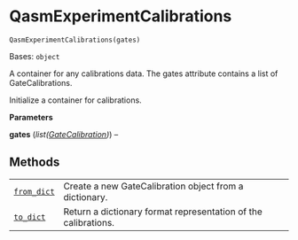 # QasmExperimentCalibrations

<span id="undefined" />

`QasmExperimentCalibrations(gates)`

Bases: `object`

A container for any calibrations data. The gates attribute contains a list of GateCalibrations.

Initialize a container for calibrations.

**Parameters**

**gates** (*list(*[*GateCalibration*](qiskit.qobj.GateCalibration#qiskit.qobj.GateCalibration "qiskit.qobj.GateCalibration")*)*) –

## Methods

|                                                                                                                                                                     |                                                                |
| ------------------------------------------------------------------------------------------------------------------------------------------------------------------- | -------------------------------------------------------------- |
| [`from_dict`](qiskit.qobj.QasmExperimentCalibrations.from_dict#qiskit.qobj.QasmExperimentCalibrations.from_dict "qiskit.qobj.QasmExperimentCalibrations.from_dict") | Create a new GateCalibration object from a dictionary.         |
| [`to_dict`](qiskit.qobj.QasmExperimentCalibrations.to_dict#qiskit.qobj.QasmExperimentCalibrations.to_dict "qiskit.qobj.QasmExperimentCalibrations.to_dict")         | Return a dictionary format representation of the calibrations. |
